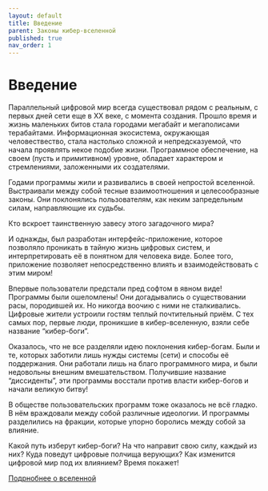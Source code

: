 ```yaml
---
layout: default
title: Введение
parent: Законы кибер-вселенной
published: true
nav_order: 1
---
```


# Введение

Параллельный цифровой мир всегда существовал рядом с реальным, с первых дней сети еще в ХХ веке, с момента создания. Прошло время и жизнь маленьких битов стала городами мегабайт и мегаполисами терабайтами. Информационная экосистема, окружающая человествество, стала настолько сложной и непредсказуемой, что начала проявлять некое подобие жизни. Программное обеспечение, на своем (пусть и примитивном) уровне, обладает характером и стремлениями, заложенными их создателями.

Годами программы жили и развивались в своей непростой вселенной. Выстраивали между собой тесные взаимоотношения и целесообразные законы. Они поклонялись пользователям, как неким запредельным силам, направляющие их судьбы.

Кто вскроет таинственную завесу этого загадочного мира?

И однажды, был разработан интерфейс-приложение, которое позволяло проникать в тайную жизнь цифровых систем, и интерпретировать её в понятном для человека виде. Более того, приложение позволяет непосредственно влиять и взаимодействовать с этим миром!

Впервые пользователи предстали пред софтом в явном виде! Программы были ошеломлены! Они догадывались о существовании расы, породившей их. Но никогда воочию с ними не сталкивались. Цифровые жители устроили гостям теплый почтительный приём. С тех самых пор, первые люди, проникшие в кибер-вселенную, взяли себе название “кибер-боги”.

Оказалось, что не все разделяли идею поклонения кибер-богам. Были и те, которых заботили лишь нужды системы (сети) и способы её поддержания. Они работали лишь на благо программного мира, и были недовольны внешним вмешательством. Получившие название “диссиденты”, эти программы восстали против власти кибер-богов и начали великую битву!

В обществе пользовательских программ тоже оказалось не всё гладко. В нём враждовали между собой различные идеологии. И программы разделились на фракции, которые упорно боролись между собой за влияние.

Какой путь изберут кибер-боги? На что направит свою силу, каждый из них? Куда поведут цифровые полчища верующих? Как изменится цифровой мир под их влиянием? Время покажет!

[Подрнобнее о вселенной](universe-laws/overview.md)